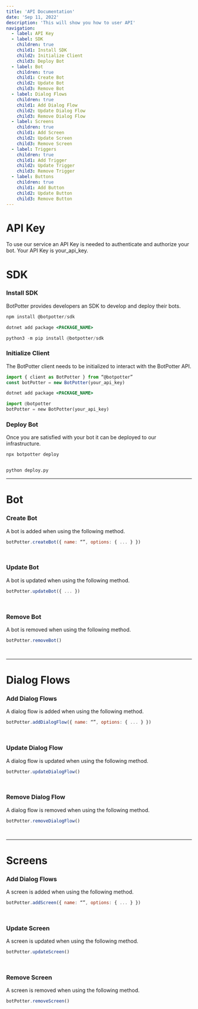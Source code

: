 ```yaml
---
title: 'API Documentation'
date: 'Sep 11, 2022'
description: 'This will show you how to user API'
navigation:
  - label: API Key
  - label: SDK
    children: true
    child1: Install SDK
    child2: Initialize Client
    child3: Deploy Bot
  - label: Bot
    children: true
    child1: Create Bot
    child2: Update Bot
    child3: Remove Bot
  - label: Dialog Flows
    children: true
    child1: Add Dialog Flow
    child2: Update Dialog Flow
    child3: Remove Dialog Flow
  - label: Screens
    children: true
    child1: Add Screen
    child2: Update Screen
    child3: Remove Screen
  - label: Triggers
    children: true
    child1: Add Trigger
    child2: Update Trigger
    child3: Remove Trigger
  - label: Buttons
    children: true
    child1: Add Button
    child2: Update Button
    child3: Remove Button
---
```


# API Key
To use our service an API Key is needed to authenticate and authorize your bot.
Your API Key is     <span> your_api_key</span>.

 
# SDK

### Install SDK
BotPotter provides developers an SDK to develop and deploy their bots.

```javascript JS
npm install @botpotter/sdk
```
```asp .NET
dotnet add package <PACKAGE_NAME>
```
```python Python
python3 -m pip install @botpotter/sdk
```

### Initialize Client
The BotPotter client needs to be initialized to interact with the BotPotter API.

```javascript JS
import { client as BotPotter } from “@botpotter”
const botPotter = new BotPotter(your_api_key)
```
```asp .NET
dotnet add package <PACKAGE_NAME>
```
```python Python
import @botpotter
botPotter = new BotPotter(your_api_key)
```

### Deploy Bot
Once you are satisfied with your bot it can be deployed to our infrastructure.

```javascript JS
npx botpotter deploy
```
```asp .NET

```
```python Python
python deploy.py
```


<hr/>

# Bot

### Create Bot
A bot is added when using the following method.

```javascript JS
botPotter.createBot({ name: “”, options: { ... } })
```
```asp .NET

```
```python Python

```

### Update Bot
A bot is updated when using the following method.

```javascript JS
botPotter.updateBot({ ... })
```
```asp .NET

```
```python Python

```

### Remove Bot
A bot is removed when using the following method.

```javascript JS
botPotter.removeBot()
```
```asp .NET

```
```python Python

```

<hr/>

# Dialog Flows

### Add Dialog Flows
A dialog flow is added when using the following method.

```javascript JS
botPotter.addDialogFlow({ name: “”, options: { ... } })
```
```asp .NET

```
```python Python

```

### Update Dialog Flow
A dialog flow is updated when using the following method.

```javascript JS
botPotter.updateDialogFlow()
```
```asp .NET

```
```python Python

```

### Remove Dialog Flow
A dialog flow is removed when using the following method.

```javascript JS
botPotter.removeDialogFlow()
```
```asp .NET

```
```python Python

```
<hr/>

# Screens

### Add Dialog Flows
A screen is added when using the following method.

```javascript JS
botPotter.addScreen({ name: “”, options: { ... } })
```
```asp .NET

```
```python Python

```

### Update Screen
A screen is updated when using the following method.

```javascript JS
botPotter.updateScreen()
```
```asp .NET

```
```python Python

```

### Remove Screen
A screen is removed when using the following method.

```javascript JS
botPotter.removeScreen()
```
```asp .NET

```
```python Python

```
